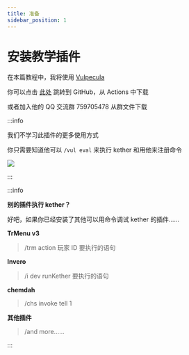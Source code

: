 ```yaml
---
title: 准备
sidebar_position: 1
---
```


# 安装教学插件

在本篇教程中，我将使用 [Vulpecula](https://www.yuque.com/lanscarlos/vulpecula-wiki-v2)

你可以点击 [此处](https://github.com/Lanscarlos/Vulpecula) 跳转到 GitHub，从 Actions 中下载

或者加入他的 QQ 交流群 759705478 从群文件下载

:::info

我们不学习此插件的更多使用方式

你只需要知道他可以 `/vul eval` 来执行 kether 和用他来注册命令

![](_images/vul-tell.png)

:::

:::info

**别的插件执行 kether？**

好吧，如果你已经安装了其他可以用命令调试 kether 的插件......

**TrMenu v3**

> /trm action 玩家 ID 要执行的语句

**Invero**

> /i dev runKether 要执行的语句

**chemdah**

> /chs invoke tell 1

**其他插件**

> /and more......

:::
